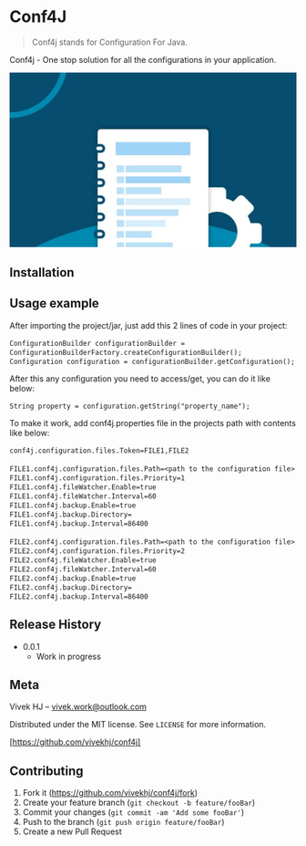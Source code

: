 # Conf4J
> Conf4j stands for Configuration For Java.



Conf4j - One stop solution for all the configurations in your application.

![](conf4j.jpg)

## Installation



## Usage example

After importing the project/jar, just add this 2 lines of code in your project:
```
ConfigurationBuilder configurationBuilder = ConfigurationBuilderFactory.createConfigurationBuilder();
Configuration configuration = configurationBuilder.getConfiguration();
```
After this any configuration you need to access/get, you can do it like below:
```
String property = configuration.getString("property_name");		
```

To make it work, add conf4j.properties file in the projects path with contents like below:

```
conf4j.configuration.files.Token=FILE1,FILE2

FILE1.conf4j.configuration.files.Path=<path to the configuration file>
FILE1.conf4j.configuration.files.Priority=1
FILE1.conf4j.fileWatcher.Enable=true
FILE1.conf4j.fileWatcher.Interval=60
FILE1.conf4j.backup.Enable=true
FILE1.conf4j.backup.Directory=
FILE1.conf4j.backup.Interval=86400

FILE2.conf4j.configuration.files.Path=<path to the configuration file>
FILE2.conf4j.configuration.files.Priority=2
FILE2.conf4j.fileWatcher.Enable=true
FILE2.conf4j.fileWatcher.Interval=60
FILE2.conf4j.backup.Enable=true
FILE2.conf4j.backup.Directory=
FILE2.conf4j.backup.Interval=86400
```

## Release History

* 0.0.1
    * Work in progress

## Meta

Vivek HJ – vivek.work@outlook.com

Distributed under the MIT license. See ``LICENSE`` for more information.

[https://github.com/vivekhj/conf4j]

## Contributing

1. Fork it (<https://github.com/vivekhj/conf4j/fork>)
2. Create your feature branch (`git checkout -b feature/fooBar`)
3. Commit your changes (`git commit -am 'Add some fooBar'`)
4. Push to the branch (`git push origin feature/fooBar`)
5. Create a new Pull Request

